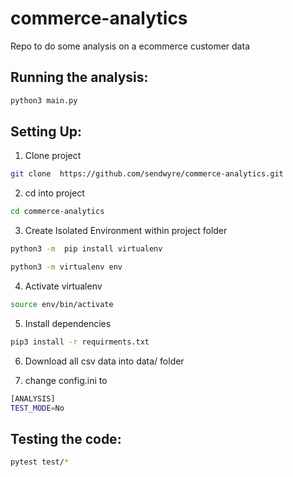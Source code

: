 # commerce-analytics

Repo to do some analysis on a ecommerce customer data

## Running the analysis:

```bash 
python3 main.py
```

## Setting Up:

1. Clone project
```bash
git clone  https://github.com/sendwyre/commerce-analytics.git 
```

2. cd into project
```bash 
cd commerce-analytics
```

3. Create Isolated Environment within project folder
```bash 
python3 -m  pip install virtualenv
``` 
```bash
python3 -m virtualenv env
``` 

4. Activate virtualenv
```bash
source env/bin/activate
```

5. Install dependencies 
```bash 
pip3 install -r requirments.txt
```

6. Download all csv data into data/ folder

7. change config.ini to 
```bash
[ANALYSIS]
TEST_MODE=No
``` 

## Testing the code:
```bash 
pytest test/*
```
